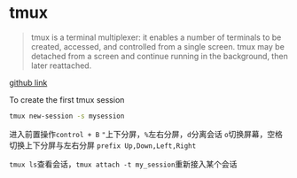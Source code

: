 # tmux

> tmux is a terminal multiplexer: it enables a number of terminals to be created, accessed, and controlled from a single screen. tmux may be detached from a screen and continue running in the background, then later reattached.

[github link](https://github.com/tmux/tmux)

To create the first tmux session

```bash
tmux new-session -s mysession
```

进入前置操作`control + B`
`"`上下分屏，`%`左右分屏，`d`分离会话
`o`切换屏幕，空格切换上下分屏与左右分屏
`prefix Up,Down,Left,Right`

`tmux ls`查看会话，`tmux attach -t my_session`重新接入某个会话
